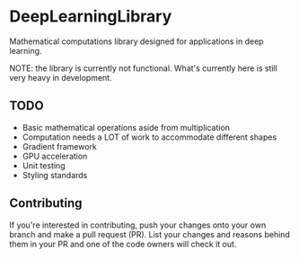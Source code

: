 # DeepLearningLibrary
Mathematical computations library designed for applications in deep learning.

NOTE: the library is currently not functional. What's currently here is still very heavy in development.

## TODO
- Basic mathematical operations aside from multiplication
- Computation needs a LOT of work to accommodate different shapes
- Gradient framework
- GPU acceleration
- Unit testing
- Styling standards

## Contributing
If you're interested in contributing, push your changes onto your own branch and make a pull request (PR). List your changes and reasons behind them in your PR and one of the code owners will check it out.
